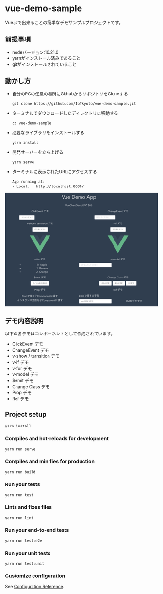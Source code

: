# vue-demo-sample

Vue.jsで出来ることの簡単なデモサンプルプロジェクトです。

## 前提事項
- nodeバージョン:10.21.0
- yarnがインストール済みであること
- gitがインストールされていること

## 動かし方
- 自分のPCの任意の場所にGithubからリポジトリをCloneする
  ```
  git clone https://github.com/IoTkyoto/vue-demo-sample.git
  ```
- ターミナルでダウンロードしたディレクトリに移動する
  ```
  cd vue-demo-sample
  ```
- 必要なライブラリをインストールする
  ```
  yarn install
  ```
- 開発サーバーを立ち上げる
  ```
  yarn serve
  ```
- ターミナルに表示されたURLにアクセスする
  ```
  App running at:
  - Local:   http://localhost:8080/ 
  ```
![画面イメージ](./public/img/screen.png)

## デモ内容説明
以下の各デモはコンポーネントとして作成されています。
- ClickEvent デモ
- ChangeEvent デモ
- v-show / tarnsition デモ
- v-if デモ
- v-for デモ
- v-model デモ
- $emit デモ
- Change Class デモ
- Prop デモ
- Ref デモ

## Project setup
```
yarn install
```

### Compiles and hot-reloads for development
```
yarn run serve
```

### Compiles and minifies for production
```
yarn run build
```

### Run your tests
```
yarn run test
```

### Lints and fixes files
```
yarn run lint
```

### Run your end-to-end tests
```
yarn run test:e2e
```

### Run your unit tests
```
yarn run test:unit
```

### Customize configuration
See [Configuration Reference](https://cli.vuejs.org/config/).
